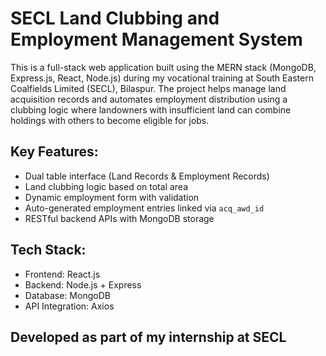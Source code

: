 # SECL Land Clubbing and Employment Management System 
  
This is a full-stack web application built using the MERN stack (MongoDB, Express.js, React, Node.js) during my vocational training at South Eastern Coalfields Limited (SECL), Bilaspur. The project helps manage land acquisition records and automates employment distribution using a clubbing logic where landowners with insufficient land can combine holdings with others to become eligible for jobs.

##  Key Features:
- Dual table interface (Land Records & Employment Records)
- Land clubbing logic based on total area
- Dynamic employment form with validation
- Auto-generated employment entries linked via `acq_awd_id`
- RESTful backend APIs with MongoDB storage

## Tech Stack:
- Frontend: React.js
- Backend: Node.js + Express
- Database: MongoDB
- API Integration: Axios

## Developed as part of my internship at SECL
